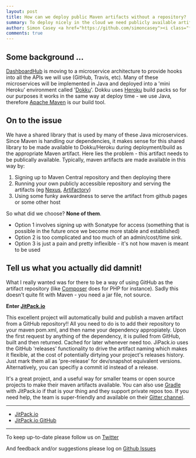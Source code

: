 ```yaml
---
layout: post
title: How can we deploy public Maven artifacts without a repository?
summary: To deploy nicely in the cloud we need publicly available artifacts, but how can we do that without having to run our own repository?
author: Simon Casey <a href="https://github.com/simoncasey"><i class="fa fa-github-square"></i></a> <a href="https://twitter.com/simoncasey1982"><i class="fa fa-twitter-square"></i></a>
comments: true
---
```


## Some background ...
[DashboardHub](http://dashboardhub.io) is moving to a microservice architecture to provide hooks into all the APIs we will use (GitHub, Travis, etc). Many of these microservices will be implemented in Java and deployed into a 'mini Heroku' environment called '[Dokku](http://progrium.com/blog/2013/06/19/dokku-the-smallest-paas-implementation-youve-ever-seen/)'. Dokku uses [Heroku](https://devcenter.heroku.com/categories/java) build packs so for our purposes it works in the same way at deploy time - we use Java, therefore [Apache Maven](https://maven.apache.org/) is our build tool.

## On to the issue
We have a shared library that is used by many of these Java microservices. Since Maven is handling our dependencies, it makes sense for this shared library to be made available to Dokku/Heroku during deployment/build as the appropriate Maven artifact. Here lies the problem - this artifact needs to be publically available.
Typically, maven artifacts are made available in this way by:

1. Signing up to Maven Central repository and then deploying there
2. Running your own publicly accessible repository and serving the artifacts (eg [Nexus](http://www.sonatype.org/nexus/), [Artifactory](http://www.jfrog.com/artifactory/))
3. Using some funky awkwardness to serve the artifact from github pages or some other host

So what did we choose? **None of them**.

- Option 1 involves signing up with Sonatype for access (something that is possible in the future once we become more stable and established)
- Option 2 is too complicated and too much of an admin/cost/time sink.
- Option 3 is just a pain and pretty inflexible - it's not how maven is meant to be used

## Tell us what you actually did damnit!
What I really wanted was for there to be a way of using GitHub as the artifact repository (like [Composer](https://getcomposer.org/) does for PHP for instance). Sadly this doesn't quite fit with Maven - you need a jar file, not source.

**Enter [JitPack.io](https://jitpack.io/)**

This excellent project will automatically build and publish a maven artifact from a GitHub repository!! All you need to do is to add their repository to your maven pom.xml, and then name your dependency appropiately. Upon the first request by anything of the dependency, it is pulled from GitHub, built and then returned. Cached for later whenever need too.
JiPack.io uses the GitHub 'releases' functionality to drive the artifact naming which makes it flexible, at the cost of potentially dirtying your project's releases history. Just mark them all as 'pre-release' for dev/snapshot equivalent versions. Alternatively, you can specifiy a commit id instead of a release.

It's a great project, and a useful way for smaller teams or open source projects to make their maven artifacts available. You can also use [Gradle](https://gradle.org/) with JitPack.io if that is your thing and they support private repos too. If you need help, the team is super-friendly and available on their [Gitter channel](https://gitter.im/jitpack/jitpack.io).

---

- [JitPack.io](https:jitpack.io)
- [JitPack.io GitHub](https://github.com/jitpack/jitpack.io)

---

To keep up-to-date please follow us on [Twitter](https://twitter.com/dashboardhub)

And feedback and/or suggestions please log on [Github Issues](https://github.com/DashboardHub/PipelineDashboard/issues)
